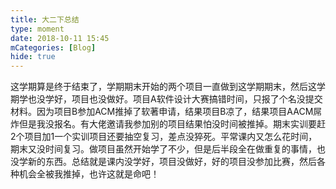 ```yaml
---
title: 大二下总结
type: moment
date: 2018-10-11 15:45
mCategories: [Blog]
hide: true
---
```


这学期算是终于结束了，学期期末开始的两个项目一直做到这学期期末，然后这学期学也没学好，项目也没做好。项目A软件设计大赛搞错时间，只报了个名没提交材料。因为项目B参加ACM推掉了软著申请，结果项目B凉了，结果项目AACM屌炸但是我没报名。有大佬邀请我参加别的项目结果怕没时间被推掉。期末实训要赶2个项目加1一个实训项目还要抽空复习，差点没猝死。平常课内又怎么花时间，期末又没时间复习。做项目虽然开始学了不少，但是后半段全在做重复的事情，也没学新的东西。总结就是课内没学好，项目没做好，好的项目没参加比赛，然后各种机会全被我推掉，也许这就是命吧！